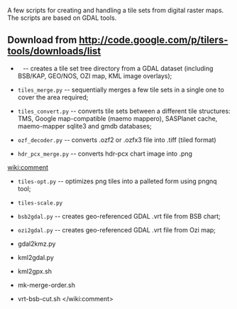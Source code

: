 A few scripts for creating and handling a tile sets from digital raster maps. The scripts are based on GDAL tools.

Download from http://code.google.com/p/tilers-tools/downloads/list
----
 * ` ` -- creates a tile set tree directory from a GDAL dataset (including BSB/KAP, GEO/NOS, OZI map, KML image overlays);

 * `tiles_merge.py` -- sequentially merges a few tile sets in a single one to cover the area required;
 * `tiles_convert.py` -- converts tile sets between a different tile structures: TMS, Google map-compatible (maemo mappero), SASPlanet cache, maemo-mapper sqlite3 and gmdb databases;

 * `ozf_decoder.py` -- converts .ozf2 or .ozfx3 file into .tiff (tiled format)
 * `hdr_pcx_merge.py` -- converts hdr-pcx chart image into .png

<wiki:comment>
 * `tiles-opt.py` -- optimizes png tiles into a palleted form using pngnq tool;
 * `tiles-scale.py`

 * `bsb2gdal.py` -- creates geo-referenced GDAL .vrt file from BSB chart;
 * `ozi2gdal.py` -- creates geo-referenced GDAL .vrt file from Ozi map;
 * gdal2kmz.py
 * kml2gdal.py
 * kml2gpx.sh
 * mk-merge-order.sh
 * vrt-bsb-cut.sh
</wiki:comment>
